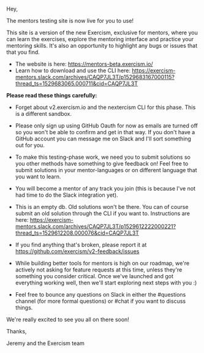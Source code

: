 Hey,

The mentors testing site is now live for you to use!

This site is a version of the new Exercism, exclusive for mentors, where you can learn the exercises, explore the mentoring interface and practice your mentoring skills. It's also an opportunity to highlight any bugs or issues that that you find.

- The website is here: https://mentors-beta.exercism.io/
- Learn how to download and use the CLI here: https://exercism-mentors.slack.com/archives/CAQP7JL3T/p1529683167000115?thread_ts=1529683065.000711&cid=CAQP7JL3T

**Please read these things carefully:**

- Forget about v2.exercism.io and the nextercism CLI for this phase. This is a different sandbox.

- Please only sign up using GitHub Oauth for now as emails are turned off so you won't be able to confirm and get in that way. If you don't have a GitHub account you can message me on Slack and I'll sort something out for you.

- To make this testing-phase work, we need you to submit solutions so you other methods have something to give feedback on! Feel free to submit solutions in your mentor-languages or on different language that you want to learn.

- You will become a mentor of any track you join (this is because I've not had time to do the Slack integration yet).

- This is an empty db. Old solutions won't be there. You can of course submit an old solution through the CLI if you want to. Instructions are here: https://exercism-mentors.slack.com/archives/CAQP7JL3T/p1529612222000221?thread_ts=1529612208.000076&cid=CAQP7JL3T

- If you find anything that's broken, please report it at https://github.com/exercism/v2-feedback/issues

- While building better tools for mentors is high on our roadmap, we're actively not asking for feature requests at this time, unless they're something you consider critical. Once we've launched and got everything working well, then we'll start exploring next steps with you :)

- Feel free to bounce any questions on Slack in either the #questions channel (for more formal questions) or #chat if you want to discuss things.

We're really excited to see you all on there soon!

Thanks,

Jeremy and the Exercism team
